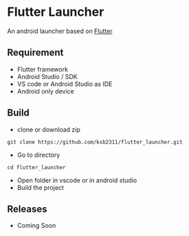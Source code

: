 # Flutter Launcher

An android launcher based on [Flutter](https://flutter.dev/)

## Requirement
* Flutter framework
* Android Studio / SDK
* VS code or Android Studio as IDE
* Android only device

## Build
* clone or download zip
```
git clone https://github.com/ksb2311/flutter_launcher.git
```
* Go to directory
```
cd flutter_launcher
``` 
* Open folder in vscode or in android studio
* Build the project

## Releases
* Coming Soon

